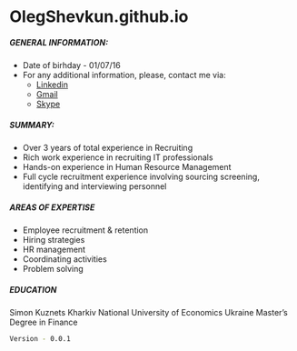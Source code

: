 # OlegShevkun.github.io

##### GENERAL INFORMATION:
* Date of birhday - 01/07/16
* For any additional information, please, contact me via:
    * [Linkedin](www.linkedin.com/in/oleg-shevkun-2ab98480)
    * [Gmail](shevkun.oleg@gmail.com)
    * [Skype](Shevkun.oleg)

##### SUMMARY: 
* Over 3 years of total experience in Recruiting 
* Rich work experience in recruiting IT professionals 
* Hands-on experience in Human Resource Management
* Full cycle recruitment experience involving sourcing screening, identifying and interviewing personnel 

##### AREAS OF EXPERTISE
* Employee recruitment & retention
* Hiring strategies
* HR management
* Coordinating activities
* Problem solving

##### EDUCATION
Simon Kuznets Kharkiv National University of Economics				Ukraine Master’s Degree in Finance
 
```bash
Version - 0.0.1
```
  
 
  
 






  


